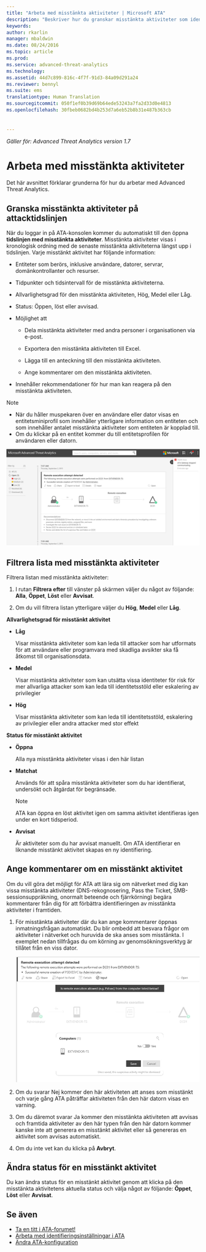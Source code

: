 ```yaml
---
title: "Arbeta med misstänkta aktiviteter | Microsoft ATA"
description: "Beskriver hur du granskar misstänkta aktiviteter som identifieras av ATA"
keywords: 
author: rkarlin
manager: mbaldwin
ms.date: 08/24/2016
ms.topic: article
ms.prod: 
ms.service: advanced-threat-analytics
ms.technology: 
ms.assetid: 44d7c899-816c-4f7f-91d3-84a09d291a24
ms.reviewer: bennyl
ms.suite: ems
translationtype: Human Translation
ms.sourcegitcommit: 050f1ef0b39d69b64ede53243a7fa2d33d0e4813
ms.openlocfilehash: 30fbeb0682bd4b253d7a6eb52b8b31e487b363cb


---
```


*Gäller för: Advanced Threat Analytics version 1.7*



# Arbeta med misstänkta aktiviteter
Det här avsnittet förklarar grunderna för hur du arbetar med Advanced Threat Analytics.

## Granska misstänkta aktiviteter på attacktidslinjen
När du loggar in på ATA-konsolen kommer du automatiskt till den öppna **tidslinjen med misstänkta aktiviteter**. Misstänkta aktiviteter visas i kronologisk ordning med de senaste misstänkta aktiviteterna längst upp i tidslinjen.
Varje misstänkt aktivitet har följande information:

-   Entiteter som berörs, inklusive användare, datorer, servrar, domänkontrollanter och resurser.

-   Tidpunkter och tidsintervall för de misstänkta aktiviteterna.

-   Allvarlighetsgrad för den misstänkta aktiviteten, Hög, Medel eller Låg.

-   Status: Öppen, löst eller avvisad.

-   Möjlighet att

    -   Dela misstänkta aktiviteter med andra personer i organisationen via e-post.

    -   Exportera den misstänkta aktiviteten till Excel.

    -   Lägga till en anteckning till den misstänkta aktiviteten.

    -   Ange kommentarer om den misstänkta aktiviteten.

-   Innehåller rekommendationer för hur man kan reagera på den misstänkta aktiviteten.

> [!NOTE]
> -   När du håller muspekaren över en användare eller dator visas en entitetsminiprofil som innehåller ytterligare information om entiteten och som innehåller antalet misstänkta aktiviteter som entiteten är kopplad till.
> -   Om du klickar på en entitet kommer du till entitetsprofilen för användaren eller datorn.

![Tidslinjebild för misstänkta aktiviteter i ATA](media/ATA-Suspicious-Activity-Timeline.JPG)

## Filtrera lista med misstänkta aktiviteter
Filtrera listan med misstänkta aktiviteter:

1.  I rutan **Filtrera efter** till vänster på skärmen väljer du något av följande: **Alla**, **Öppet**, **Löst** eller **Avvisat**.

2.  Om du vill filtrera listan ytterligare väljer du **Hög**, **Medel** eller **Låg**.

**Allvarlighetsgrad för misstänkt aktivitet**

-   **Låg**

    Visar misstänkta aktiviteter som kan leda till attacker som har utformats för att användare eller programvara med skadliga avsikter ska få åtkomst till organisationsdata.

-   **Medel**

    Visar misstänkta aktiviteter som kan utsätta vissa identiteter för risk för mer allvarliga attacker som kan leda till identitetsstöld eller eskalering av privilegier

-   **Hög**

    Visar misstänkta aktiviteter som kan leda till identitetsstöld, eskalering av privilegier eller andra attacker med stor effekt

**Status för misstänkt aktivitet**

-   **Öppna**

    Alla nya misstänkta aktiviteter visas i den här listan

-   **Matchat**

    Används för att spåra misstänkta aktiviteter som du har identifierat, undersökt och åtgärdat för begränsade.

    > [!NOTE]
    > ATA kan öppna en löst aktivitet igen om samma aktivitet identifieras igen under en kort tidsperiod.

-   **Avvisat**

    Är aktiviteter som du har avvisat manuellt. Om ATA identifierar en liknande misstänkt aktivitet skapas en ny identifiering.

## Ange kommentarer om en misstänkt aktivitet
Om du vill göra det möjligt för ATA att lära sig om nätverket med dig kan vissa misstänkta aktiviteter (DNS-rekognosering, Pass the Ticket, SMB-sessionsuppräkning, onormalt beteende och fjärrkörning) begära kommentarer från dig för att förbättra identifieringen av misstänkta aktiviteter i framtiden.

1.  För misstänkta aktiviteter där du kan ange kommentarer öppnas inmatningsfrågan automatiskt. Du blir ombedd att besvara frågor om aktiviteter i nätverket och huruvida de ska anses som misstänkta. I exemplet nedan tillfrågas du om körning av genomsökningsverktyg är tillåtet från en viss dator.

    ![Bild för att ange kommentarer i ATA angående misstänkta aktiviteter](media/ATA-Input.JPG)

2.  Om du svarar Nej kommer den här aktiviteten att anses som misstänkt och varje gång ATA påträffar aktiviteten från den här datorn visas en varning.

3.  Om du däremot svarar Ja kommer den misstänkta aktiviteten att avvisas och framtida aktiviteter av den här typen från den här datorn kommer kanske inte att generera en misstänkt aktivitet eller så genereras en aktivitet som avvisas automatiskt.

4.  Om du inte vet kan du klicka på **Avbryt**.

## Ändra status för en misstänkt aktivitet
Du kan ändra status för en misstänkt aktivitet genom att klicka på den misstänkta aktivitetens aktuella status och välja något av följande: **Öppet**, **Löst** eller **Avvisat**.

## Se även
- [Ta en titt i ATA-forumet!](https://social.technet.microsoft.com/Forums/security/home?forum=mata)
- [Arbeta med identifieringsinställningar i ATA](working-with-detection-settings.md)
- [Ändra ATA-konfiguration](modifying-ata-configuration.md)



<!--HONumber=Aug16_HO5-->


